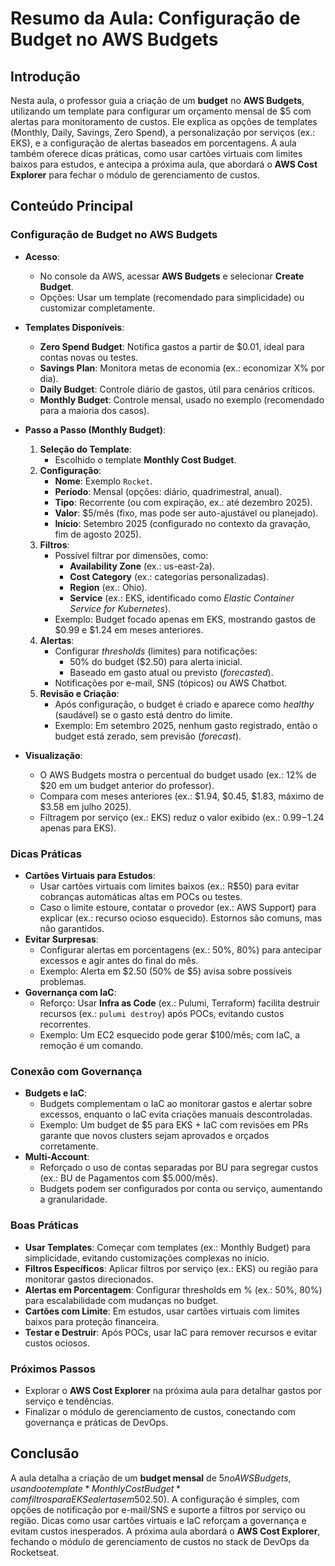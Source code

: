 # Resumo da Aula: Configuração de Budget no AWS Budgets

## Introdução
Nesta aula, o professor guia a criação de um **budget** no **AWS Budgets**, utilizando um template para configurar um orçamento mensal de $5 com alertas para monitoramento de custos. Ele explica as opções de templates (Monthly, Daily, Savings, Zero Spend), a personalização por serviços (ex.: EKS), e a configuração de alertas baseados em porcentagens. A aula também oferece dicas práticas, como usar cartões virtuais com limites baixos para estudos, e antecipa a próxima aula, que abordará o **AWS Cost Explorer** para fechar o módulo de gerenciamento de custos.

## Conteúdo Principal

### Configuração de Budget no AWS Budgets
- **Acesso**:
  - No console da AWS, acessar **AWS Budgets** e selecionar **Create Budget**.
  - Opções: Usar um template (recomendado para simplicidade) ou customizar completamente.
- **Templates Disponíveis**:
  - **Zero Spend Budget**: Notifica gastos a partir de $0.01, ideal para contas novas ou testes.
  - **Savings Plan**: Monitora metas de economia (ex.: economizar X% por dia).
  - **Daily Budget**: Controle diário de gastos, útil para cenários críticos.
  - **Monthly Budget**: Controle mensal, usado no exemplo (recomendado para a maioria dos casos).
- **Passo a Passo (Monthly Budget)**:
  1. **Seleção do Template**:
     - Escolhido o template **Monthly Cost Budget**.
  2. **Configuração**:
     - **Nome**: Exemplo `Rocket`.
     - **Período**: Mensal (opções: diário, quadrimestral, anual).
     - **Tipo**: Recorrente (ou com expiração, ex.: até dezembro 2025).
     - **Valor**: $5/mês (fixo, mas pode ser auto-ajustável ou planejado).
     - **Início**: Setembro 2025 (configurado no contexto da gravação, fim de agosto 2025).
  3. **Filtros**:
     - Possível filtrar por dimensões, como:
       - **Availability Zone** (ex.: us-east-2a).
       - **Cost Category** (ex.: categorias personalizadas).
       - **Region** (ex.: Ohio).
       - **Service** (ex.: EKS, identificado como *Elastic Container Service for Kubernetes*).
     - Exemplo: Budget focado apenas em EKS, mostrando gastos de $0.99 e $1.24 em meses anteriores.
  4. **Alertas**:
     - Configurar *thresholds* (limites) para notificações:
       - 50% do budget ($2.50) para alerta inicial.
       - Baseado em gasto atual ou previsto (*forecasted*).
     - Notificações por e-mail, SNS (tópicos) ou AWS Chatbot.
  5. **Revisão e Criação**:
     - Após configuração, o budget é criado e aparece como *healthy* (saudável) se o gasto está dentro do limite.
     - Exemplo: Em setembro 2025, nenhum gasto registrado, então o budget está zerado, sem previsão (*forecast*).

- **Visualização**:
  - O AWS Budgets mostra o percentual do budget usado (ex.: 12% de $20 em um budget anterior do professor).
  - Compara com meses anteriores (ex.: $1.94, $0.45, $1.83, máximo de $3.58 em julho 2025).
  - Filtragem por serviço (ex.: EKS) reduz o valor exibido (ex.: $0.99-$1.24 apenas para EKS).

### Dicas Práticas
- **Cartões Virtuais para Estudos**:
  - Usar cartões virtuais com limites baixos (ex.: R$50) para evitar cobranças automáticas altas em POCs ou testes.
  - Caso o limite estoure, contatar o provedor (ex.: AWS Support) para explicar (ex.: recurso ocioso esquecido). Estornos são comuns, mas não garantidos.
- **Evitar Surpresas**:
  - Configurar alertas em porcentagens (ex.: 50%, 80%) para antecipar excessos e agir antes do final do mês.
  - Exemplo: Alerta em $2.50 (50% de $5) avisa sobre possíveis problemas.
- **Governança com IaC**:
  - Reforço: Usar **Infra as Code** (ex.: Pulumi, Terraform) facilita destruir recursos (ex.: `pulumi destroy`) após POCs, evitando custos recorrentes.
  - Exemplo: Um EC2 esquecido pode gerar $100/mês; com IaC, a remoção é um comando.

### Conexão com Governança
- **Budgets e IaC**:
  - Budgets complementam o IaC ao monitorar gastos e alertar sobre excessos, enquanto o IaC evita criações manuais descontroladas.
  - Exemplo: Um budget de $5 para EKS + IaC com revisões em PRs garante que novos clusters sejam aprovados e orçados corretamente.
- **Multi-Account**:
  - Reforçado o uso de contas separadas por BU para segregar custos (ex.: BU de Pagamentos com $5.000/mês).
  - Budgets podem ser configurados por conta ou serviço, aumentando a granularidade.

### Boas Práticas
- **Usar Templates**: Começar com templates (ex.: Monthly Budget) para simplicidade, evitando customizações complexas no início.
- **Filtros Específicos**: Aplicar filtros por serviço (ex.: EKS) ou região para monitorar gastos direcionados.
- **Alertas em Porcentagem**: Configurar thresholds em % (ex.: 50%, 80%) para escalabilidade com mudanças no budget.
- **Cartões com Limite**: Em estudos, usar cartões virtuais com limites baixos para proteção financeira.
- **Testar e Destruir**: Após POCs, usar IaC para remover recursos e evitar custos ociosos.

### Próximos Passos
- Explorar o **AWS Cost Explorer** na próxima aula para detalhar gastos por serviço e tendências.
- Finalizar o módulo de gerenciamento de custos, conectando com governança e práticas de DevOps.

## Conclusão
A aula detalha a criação de um **budget mensal** de $5 no AWS Budgets, usando o template *Monthly Cost Budget* com filtros para EKS e alertas em 50% ($2.50). A configuração é simples, com opções de notificação por e-mail/SNS e suporte a filtros por serviço ou região. Dicas como usar cartões virtuais e IaC reforçam a governança e evitam custos inesperados. A próxima aula abordará o **AWS Cost Explorer**, fechando o módulo de gerenciamento de custos no stack de DevOps da Rocketseat.